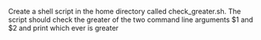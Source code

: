 Create a shell script in the home directory called check_greater.sh. The script should check the greater of the two command line arguments $1 and $2 and print which ever is greater